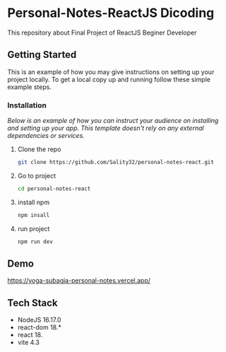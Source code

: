 # Personal-Notes-ReactJS Dicoding
This repository about Final Project of ReactJS Beginer Developer
## Getting Started

This is an example of how you may give instructions on setting up your project locally.
To get a local copy up and running follow these simple example steps.



### Installation

_Below is an example of how you can instruct your audience on installing and setting up your app. This template doesn't rely on any external dependencies or services._

1. Clone the repo
   ```sh
   git clone https://github.com/Sality32/personal-notes-react.git
   ```
2. Go to project
   ```sh
   cd personal-notes-react
   ```
3. install npm 
   ```sh
   npm insall 
   ```
4. run project
   ```sh
   npm run dev
   ```

## Demo

https://yoga-subagja-personal-notes.vercel.app/

## Tech Stack
- NodeJS 16.17.0
- react-dom 18.*
- react 18.
- vite 4.3
